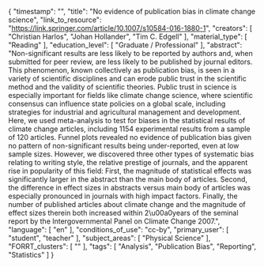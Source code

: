 {
    "timestamp": "",
    "title": "No evidence of publication bias in climate change science",
    "link_to_resource": "https://link.springer.com/article/10.1007/s10584-016-1880-1",
    "creators": [
        "Christian Harlos",
        "Johan Hollander",
        "Tim C. Edgell"
    ],
    "material_type": [
        "Reading"
    ],
    "education_level": [
        "Graduate / Professional"
    ],
    "abstract": "Non-significant results are less likely to be reported by authors and, when submitted for peer review, are less likely to be published by journal editors. This phenomenon, known collectively as publication bias, is seen in a variety of scientific disciplines and can erode public trust in the scientific method and the validity of scientific theories. Public trust in science is especially important for fields like climate change science, where scientific consensus can influence state policies on a global scale, including strategies for industrial and agricultural management and development. Here, we used meta-analysis to test for biases in the statistical results of climate change articles, including 1154 experimental results from a sample of 120 articles. Funnel plots revealed no evidence of publication bias given no pattern of non-significant results being under-reported, even at low sample sizes. However, we discovered three other types of systematic bias relating to writing style, the relative prestige of journals, and the apparent rise in popularity of this field: First, the magnitude of statistical effects was significantly larger in the abstract than the main body of articles. Second, the difference in effect sizes in abstracts versus main body of articles was especially pronounced in journals with high impact factors. Finally, the number of published articles about climate change and the magnitude of effect sizes therein both increased within 2\u00a0years of the seminal report by the Intergovernmental Panel on Climate Change 2007.",
    "language": [
        "en"
    ],
    "conditions_of_use": "cc-by",
    "primary_user": [
        "student",
        "teacher"
    ],
    "subject_areas": [
        "Physical Science"
    ],
    "FORRT_clusters": [
        ""
    ],
    "tags": [
        "Analysis",
        "Publication Bias",
        "Reporting",
        "Statistics"
    ]
}